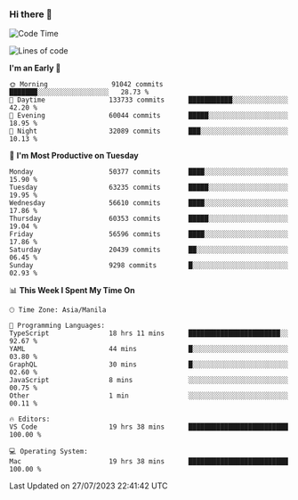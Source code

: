 ### Hi there 👋

<!--START_SECTION:waka-->
![Code Time](http://img.shields.io/badge/Code%20Time-4%2C182%20hrs%2022%20mins-blue)

![Lines of code](https://img.shields.io/badge/From%20Hello%20World%20I%27ve%20Written-115.1%20million%20lines%20of%20code-blue)

**I'm an Early 🐤** 

```text
🌞 Morning                91042 commits       ███████░░░░░░░░░░░░░░░░░░   28.73 % 
🌆 Daytime                133733 commits      ███████████░░░░░░░░░░░░░░   42.20 % 
🌃 Evening                60044 commits       █████░░░░░░░░░░░░░░░░░░░░   18.95 % 
🌙 Night                  32089 commits       ███░░░░░░░░░░░░░░░░░░░░░░   10.13 % 
```
📅 **I'm Most Productive on Tuesday** 

```text
Monday                   50377 commits       ████░░░░░░░░░░░░░░░░░░░░░   15.90 % 
Tuesday                  63235 commits       █████░░░░░░░░░░░░░░░░░░░░   19.95 % 
Wednesday                56610 commits       ████░░░░░░░░░░░░░░░░░░░░░   17.86 % 
Thursday                 60353 commits       █████░░░░░░░░░░░░░░░░░░░░   19.04 % 
Friday                   56596 commits       ████░░░░░░░░░░░░░░░░░░░░░   17.86 % 
Saturday                 20439 commits       ██░░░░░░░░░░░░░░░░░░░░░░░   06.45 % 
Sunday                   9298 commits        █░░░░░░░░░░░░░░░░░░░░░░░░   02.93 % 
```


📊 **This Week I Spent My Time On** 

```text
🕑︎ Time Zone: Asia/Manila

💬 Programming Languages: 
TypeScript               18 hrs 11 mins      ███████████████████████░░   92.67 % 
YAML                     44 mins             █░░░░░░░░░░░░░░░░░░░░░░░░   03.80 % 
GraphQL                  30 mins             █░░░░░░░░░░░░░░░░░░░░░░░░   02.60 % 
JavaScript               8 mins              ░░░░░░░░░░░░░░░░░░░░░░░░░   00.75 % 
Other                    1 min               ░░░░░░░░░░░░░░░░░░░░░░░░░   00.11 % 

🔥 Editors: 
VS Code                  19 hrs 38 mins      █████████████████████████   100.00 % 

💻 Operating System: 
Mac                      19 hrs 38 mins      █████████████████████████   100.00 % 
```


 Last Updated on 27/07/2023 22:41:42 UTC
<!--END_SECTION:waka-->


<!--
**rad182/rad182** is a ✨ _special_ ✨ repository because its `README.md` (this file) appears on your GitHub profile.

Here are some ideas to get you started:

- 🔭 I’m currently working on ...
- 🌱 I’m currently learning ...
- 👯 I’m looking to collaborate on ...
- 🤔 I’m looking for help with ...
- 💬 Ask me about ...
- 📫 How to reach me: ...
- 😄 Pronouns: ...
- ⚡ Fun fact: ...
-->
